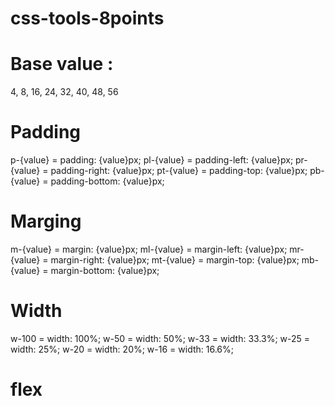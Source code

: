 # css-tools-8points

# Base value :
4, 8, 16, 24, 32, 40, 48, 56

# Padding
p-{value} = padding: {value}px;
pl-{value} = padding-left: {value}px;
pr-{value} = padding-right: {value}px;
pt-{value} = padding-top: {value}px;
pb-{value} = padding-bottom: {value}px;

# Marging
m-{value} = margin: {value}px;
ml-{value} = margin-left: {value}px;
mr-{value} = margin-right: {value}px;
mt-{value} = margin-top: {value}px;
mb-{value} = margin-bottom: {value}px;

# Width 
w-100 = width: 100%;
w-50 = width: 50%;
w-33 = width: 33.3%;
w-25 = width: 25%;
w-20 = width: 20%;
w-16 = width: 16.6%;

# flex
